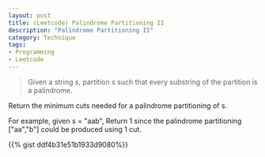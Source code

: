 ```yaml
--- 
layout: post
title: (Leetcode) Palindrome Partitioning II
description: "Palindrome Partitioning II"
category: Technique
tags: 
- Programming 
- Leetcode
---
```




> Given a string s, partition s such that every substring of the partition is a palindrome.

Return the minimum cuts needed for a palindrome partitioning of s.

For example, given s = "aab",
Return 1 since the palindrome partitioning ["aa","b"] could be produced using 1 cut.

{{% gist ddf4b31e51b1933d9080%}}